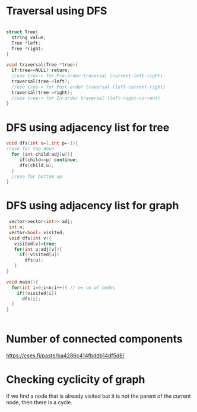 # Traversal using DFS

```cpp

struct Tree{
  string value;
  Tree *left;
  Tree *right;
}

void traversal(Tree *tree){
  if(tree==NULL) return;
  //use tree-> for Pre-order traversal (current-left-right)
  traversal(tree->left);
  //use tree-> for Post-order traversal (left-current-right)
  traversal(tree->right);
  //use tree-> for In-order traversal (left-right-current)
}

```
# DFS using adjacency list for tree

```cpp
void dfs(int u=1,int p=-1){
//use for top down
  for (int child:adj[u]){
     if(child==p) continue;
     dfs(child,u);
  }
  //use for bottom up
}

```
# DFS using adjacency list for graph
```cpp
 vector<vector<int>> adj;
 int n;
 vector<bool> visited;
 void dfs(int v){
   visited[v]=true;
   for(int u:adj[v]){
     if(!visited[u]) 
       dfs(u);
   }
}

void main(){
  for(int i=0;i<n;i++){ // n= no of nodes
    if(!visited[i])
      dfs(i);
  }
} 
  
```
# Number of connected components

https://cses.fi/paste/ba4286c414fbddb14df5d8/

# Checking cyclicity of graph
If we find a node that is already visited but it is not the parent of the current node, then there is a cycle.








  

